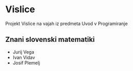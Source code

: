 # Vislice
Projekt Vislice na vajah iz predmeta Uvod v Programiranje

## Znani slovenski matematiki
- Jurij Vega
- Ivan Vidav
- Josif Plemelj